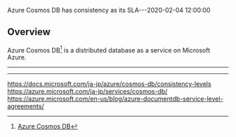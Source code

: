 Azure Cosmos DB has consistency as its SLA---2020-02-04 12:00:00

## Overview

Azure Cosmos DB[^1] is a distributed database as a service on Microsoft Azure.

---

[^1]: [Azure Cosmos DB](https://azure.microsoft.com/en-us/services/cosmos-db/)

---

https://docs.microsoft.com/ja-jp/azure/cosmos-db/consistency-levels
https://azure.microsoft.com/ja-jp/services/cosmos-db/
https://azure.microsoft.com/en-us/blog/azure-documentdb-service-level-agreements/
